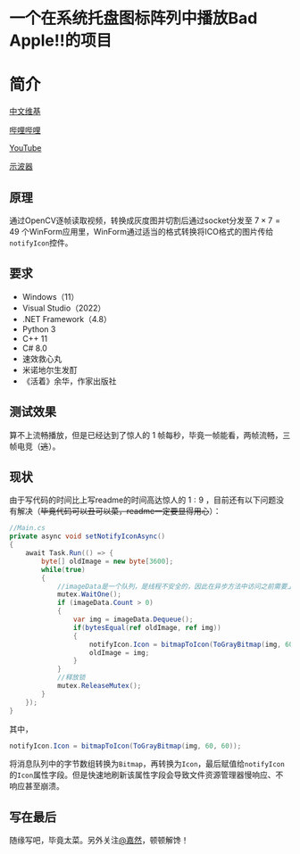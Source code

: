 <h1>一个在系统托盘图标阵列中播放Bad Apple!!的项目</h1>

<h1>简介</h1>

[中文维基](https://zh.m.wikipedia.org/zh-hans/Bad_Apple!!)

[哔哩哔哩](https://www.bilibili.com/video/BV1xx411c79H)

[YouTube](https://youtu.be/FtutLA63Cp8)

[示波器](https://www.bilibili.com/video/BV1Et411W743)


<h2>原理</h2>

通过OpenCV逐帧读取视频，转换成灰度图并切割后通过socket分发至 $7 \times 7 = 49$ 个WinForm应用里，WinForm通过适当的格式转换将ICO格式的图片传给```notifyIcon```控件。

<h2>要求</h2>

- Windows（11）
- Visual Studio（2022）
- .NET Framework（4.8）
- Python 3
- C++ 11
- C# 8.0
- 速效救心丸
- 米诺地尔生发酊
- 《活着》余华，作家出版社

<h2>测试效果</h2>

算不上流畅播放，但是已经达到了惊人的 $1$ 帧每秒，毕竟一帧能看，两帧流畅，三帧电竞（~~逃~~）。

<h2>现状</h2>

由于写代码的时间比上写readme的时间高达惊人的 $1:9$ ，目前还有以下问题没有解决（~~毕竟代码可以丑可以菜，readme一定要显得用心~~）：

```csharp
//Main.cs
private async void setNotifyIconAsync()
{
    await Task.Run(() => {
        byte[] oldImage = new byte[3600];
        while(true)
        {
            //imageData是一个队列，是线程不安全的，因此在异步方法中访问之前需要上锁
            mutex.WaitOne();
            if (imageData.Count > 0)
            {
                var img = imageData.Dequeue();
                if(bytesEqual(ref oldImage, ref img))
                {
                    notifyIcon.Icon = bitmapToIcon(ToGrayBitmap(img, 60, 60));
                    oldImage = img;
                }
            }
            //释放锁
            mutex.ReleaseMutex();
        }
    });
}
```

其中，
```csharp
notifyIcon.Icon = bitmapToIcon(ToGrayBitmap(img, 60, 60));
```
将消息队列中的字节数组转换为```Bitmap```，再转换为```Icon```，最后赋值给```notifyIcon```的```Icon```属性字段。但是快速地刷新该属性字段会导致文件资源管理器慢响应、不响应甚至崩溃。

<h2>写在最后</h2>

随缘写吧，毕竟太菜。另外关注[@嘉然](https://space.bilibili.com/672328094)，顿顿解馋！
